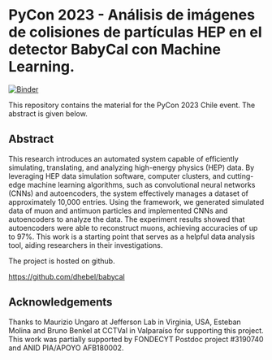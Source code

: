 # PyCon 2023 - Análisis de imágenes de colisiones de partículas HEP en el detector BabyCal con Machine Learning.

[![Binder](https://mybinder.org/badge_logo.svg)](https://mybinder.org/v2/gh/dhebel/pyhep-2023/pycon-2023)

This repository contains the material for the PyCon 2023  Chile event. The abstract is given below.

## Abstract

This research introduces an automated system capable of efficiently simulating, translating, and analyzing high-energy physics (HEP) data. By leveraging HEP data simulation software, computer clusters, and cutting-edge machine learning algorithms, such as convolutional neural networks (CNNs) and autoencoders, the system effectively manages a dataset of approximately 10,000 entries.
Using the framework, we generated simulated data of muon and antimuon particles and implemented CNNs and autoencoders to analyze the data. The experiment results showed that autoencoders were able to reconstruct muons, achieving accuracies of up to 97%. This work is a starting point that serves as a helpful data analysis tool, aiding researchers in their investigations.

The project is hosted on github.

https://github.com/dhebel/babycal

## Acknowledgements
Thanks to Maurizio Ungaro at Jefferson Lab in Virginia, USA, Esteban Molina and Bruno Benkel at CCTVal in Valparaíso for supporting this project.
This work was partially supported by FONDECYT Postdoc project #3190740 and ANID PIA/APOYO AFB180002.
